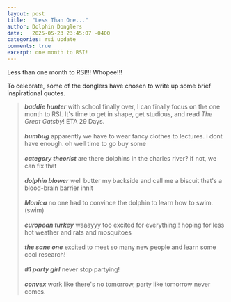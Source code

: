 ```yaml
---
layout: post
title:  "Less Than One..."
author: Dolphin Donglers
date:   2025-05-23 23:45:07 -0400
categories: rsi update
comments: true
excerpt: one month to RSI!
---
```


Less than one month to RSI!!! Whopee!!!

To celebrate, some of the donglers have chosen to write up some brief inspirational quotes.

> ***baddie hunter*** with school finally over, I can finally focus on the one month to RSI. It's time to get in shape, get studious, and read *The Great Gatsby*! ETA 29 Days.
<br><br>
> ***humbug*** apparently we have to wear fancy clothes to lectures. i dont have enough. oh well time to go buy some
<br><br>
> ***category theorist*** are there dolphins in the charles river? if not, we can fix that
> <br><br>
> ***dolphin blower*** well butter my backside and call me a biscuit that's a blood-brain barrier innit
> <br><br>
> ***Monica*** no one had to convince the dolphin to learn how to swim. (swim)
> <br><br>
> ***european turkey*** waaayyy too excited for everything!! hoping for less hot weather and rats and mosquitoes
<br><br>
> ***the sane one*** excited to meet so many new people and learn some cool research!
<br><br>
> ***#1 party girl*** never stop partying!
<br><br>
> ***convex*** work like there's no tomorrow, party like tomorrow never comes.
